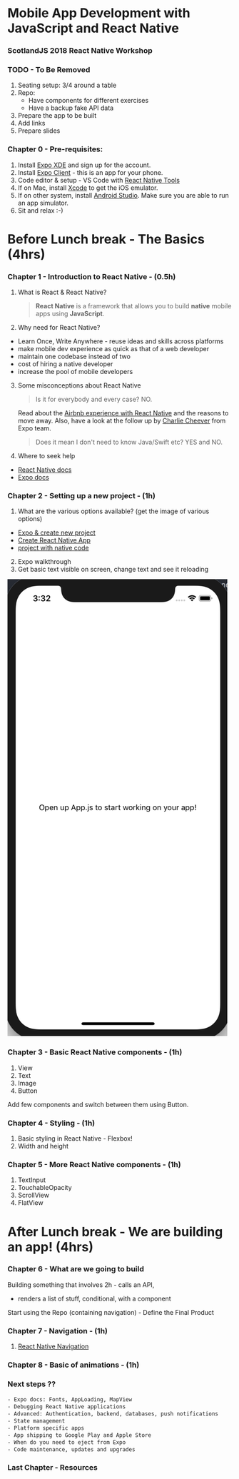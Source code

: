 # Mobile App Development with JavaScript and React Native

### ScotlandJS 2018 React Native Workshop

### TODO - To Be Removed

1.  Seating setup: 3/4 around a table
2.  Repo:
    - Have components for different exercises
    - Have a backup fake API data
3.  Prepare the app to be built
4.  Add links
5.  Prepare slides

### Chapter 0 - Pre-requisites:

1.  Install [Expo XDE](https://expo.io/tools#xde) and sign up for the account.
2.  Install [Expo Client](https://expo.io/tools#client) - this is an app for your phone.
3.  Code editor & setup - VS Code with [React Native Tools](https://marketplace.visualstudio.com/items?itemName=vsmobile.vscode-react-native)
4.  If on Mac, install [Xcode](https://developer.apple.com/xcode/) to get the iOS emulator.
5.  If on other system, install [Android Studio](https://developer.android.com/studio/). Make sure you are able to run an app simulator.
6.  Sit and relax :-)

# Before Lunch break - The Basics (4hrs)

### Chapter 1 - Introduction to React Native - (0.5h)

1.  What is React & React Native?

    > **React Native** is a framework that allows you to build **native** mobile apps using **JavaScript**.

2.  Why need for React Native?

- Learn Once, Write Anywhere - reuse ideas and skills across platforms
- make mobile dev experience as quick as that of a web developer
- maintain one codebase instead of two
- cost of hiring a native developer
- increase the pool of mobile developers

3.  Some misconceptions about React Native

    > Is it for everybody and every case? NO.

    Read about the [Airbnb experience with React Native](https://medium.com/airbnb-engineering/react-native-at-airbnb-f95aa460be1c) and the reasons to move away. Also, have a look at the follow up by [Charlie Cheever](https://blog.expo.io/should-we-use-react-native-1465d8b607ac) from Expo team.

    > Does it mean I don't need to know Java/Swift etc? YES and NO.

4.  Where to seek help

- [React Native docs](https://facebook.github.io/react-native/docs/getting-started.html)
- [Expo docs](https://docs.expo.io/versions/latest/)

### Chapter 2 - Setting up a new project - (1h)

1.  What are the various options available? (get the image of various options)

- [Expo & create new project](https://docs.expo.io/versions/v28.0.0/workflow/up-and-running)
- [Create React Native App](https://github.com/react-community/create-react-native-app#installation)
- [project with native code](https://facebook.github.io/react-native/docs/getting-started#creating-a-new-application)

2.  Expo walkthrough
3.  Get basic text visible on screen, change text and see it reloading

![Start screen](media/start-screen-expo.png)

### Chapter 3 - Basic React Native components - (1h)

1.  View
2.  Text
3.  Image
4.  Button

Add few components and switch between them using Button.

### Chapter 4 - Styling - (1h)

1.  Basic styling in React Native - Flexbox!
2.  Width and height

### Chapter 5 - More React Native components - (1h)

1.  TextInput
2.  TouchableOpacity
3.  ScrollView
4.  FlatView

# After Lunch break - We are building an app! (4hrs)

### Chapter 6 - What are we going to build

Building something that involves 2h - calls an API,

- renders a list of stuff, conditional, with a component

Start using the Repo (containing navigation) - Define the Final Product

### Chapter 7 - Navigation - (1h)

1.  [React Native Navigation](https://reactnavigation.org/)

### Chapter 8 - Basic of animations - (1h)

### Next steps ??

    - Expo docs: Fonts, AppLoading, MapView
    - Debugging React Native applications
    - Advanced: Authentication, backend, databases, push notifications
    - State management
    - Platform specific apps
    - App shipping to Google Play and Apple Store
    - When do you need to eject from Expo
    - Code maintenance, updates and upgrades

### Last Chapter - Resources
